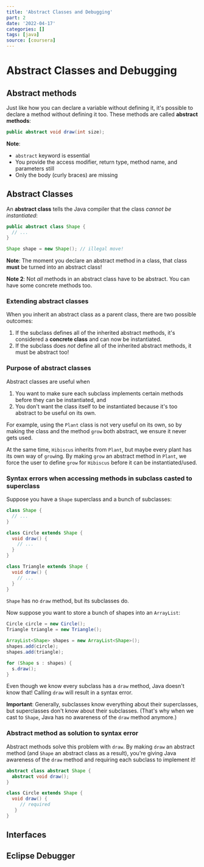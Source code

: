 ```yaml
---
title: 'Abstract Classes and Debugging'
part: 2
date: '2022-04-17'
categories: []
tags: [java]
source: [coursera]
---
```


# Abstract Classes and Debugging

## Abstract methods

Just like how you can declare a variable without defining it, it's possible to declare a method without defining it too. These methods are called **abstract methods**:

```java
public abstract void draw(int size);
```

**Note**:
* `abstract` keyword is essential
* You provide the access modifier, return type, method name, and parameters still
* Only the body (curly braces) are missing

## Abstract Classes

An **abstract class** tells the Java compiler that the class *cannot be instantiated*:

```java
public abstract class Shape {
  // ...
}

Shape shape = new Shape(); // illegal move!
```

**Note**: The moment you declare an abstract method in a class, that class **must** be turned into an abstract class!

**Note 2**: Not *all* methods in an abstract class have to be abstract. You can have some concrete methods too.

### Extending abstract classes

When you inherit an abstract class as a parent class, there are two possible outcomes:

1. If the subclass defines all of the inherited abstract methods, it's considered a **concrete class** and can now be instantiated.
2. If the subclass does *not* define all of the inherited abstract methods, it must be abstract too!

### Purpose of abstract classes

Abstract classes are useful when

1. You want to make sure each subclass implements certain methods before they can be instantiated, and
2. You don't want the class itself to be instantiated because it's too abstract to be useful on its own.

For example, using the `Plant` class is not very useful on its own, so by making the class and the method `grow` both abstract, we ensure it never gets used.

At the same time, `Hibiscus` inherits from `Plant`, but maybe every plant has its own way of `grow`ing. By making `grow` an abstract method in `Plant`, we force the user to define `grow` for `Hibiscus` before it can be instantiated/used.

### Syntax errors when accessing methods in subclass casted to superclass

Suppose you have a `Shape` superclass and a bunch of subclasses:

```java
class Shape {
  // ...
}

class Circle extends Shape {
  void draw() {
    // ...
  }
}

class Triangle extends Shape {
  void draw() {
    // ...
  }
}
```

`Shape` has no `draw` method, but its subclasses do.

Now suppose you want to store a bunch of shapes into an `ArrayList`:

```java
Circle circle = new Circle();
Triangle triangle = new Triangle();

ArrayList<Shape> shapes = new ArrayList<Shape>();
shapes.add(circle);
shapes.add(triangle);

for (Shape s : shapes) {
  s.draw();
}
```

Even though we know every subclass has a `draw` method, Java doesn't know that! Calling `draw` will result in a syntax error.

**Important**: Generally, subclasses know everything about their superclasses, but superclasses don't know about their subclasses. (That's why when we cast to `Shape`, Java has no awareness of the `draw` method anymore.)

### Abstract method as solution to syntax error

Abstract methods solve this problem with `draw`. By making `draw` an abstract method (and `Shape` an abstract class as a result), you're giving Java awareness of the `draw` method and requiring each subclass to implement it!

```java
abstract class abstract Shape {
  abstract void draw();
}

class Circle extends Shape {
  void draw() {
     // required
   }
}
```

## Interfaces

## Eclipse Debugger